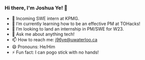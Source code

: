 ### Hi there, I'm Joshua Ye! 👋

- 🔭 Incoming SWE intern at KPMG.
- 🌱 I’m currently learning how to be an effective PM at TOHacks!
- 🤔 I’m looking to land an internship in PM/SWE for W23.
- 💬 Ask me about anything tech!
- 📫 How to reach me: j96ye@uwaterloo.ca
- 😄 Pronouns: He/Him
- ⚡ Fun fact: I can pogo stick with no hands!
